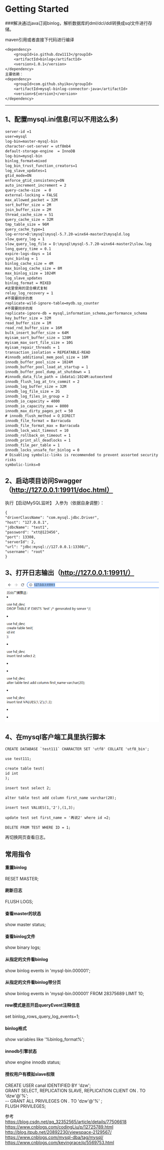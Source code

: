 # Getting Started

###解决通过java订阅binlog，解析数据库的dml/dcl/ddl转换成sql文件进行存储。

maven引用或者直接下代码进行编译

```
<dependency>
    <groupId>io.github.dzw1113</groupId>
    <artifactId>binlog</artifactId>
    <version>1.0.1</version>
</dependency>
主要依赖：
<dependency>
    <groupId>com.github.shyiko</groupId>
    <artifactId>mysql-binlog-connector-java</artifactId>
    <version>${version}</version>
</dependency>
```

---

## 1、配置mysql.ini信息(可以不用这么多)

```
server-id =1
user=mysql
log-bin=master-mysql-bin
character-set-server = utf8mb4
default-storage-engine  = InnoDB
log-bin=mysql-bin
binlog_format=mixed
log_bin_trust_function_creators=1
log_slave_updates=1
gtid_mode=ON
enforce_gtid_consistency=ON
auto_increment_increment = 2
query-cache-size  = 0
external-locking = FALSE
max_allowed_packet = 32M
sort_buffer_size = 2M
join_buffer_size = 2M
thread_cache_size = 51
query_cache_size = 32M
tmp_table_size = 96M
query_cache_type=1
log-error=D:\mysql\mysql-5.7.20-winx64-master2\mysqld.log
slow_query_log = 1
slow_query_log_file = D:\mysql\mysql-5.7.20-winx64-master2\slow.log
long_query_time = 0.1
expire-logs-days = 14
sync_binlog = 1
binlog_cache_size = 4M
max_binlog_cache_size = 8M
max_binlog_size = 1024M
log_slave_updates
binlog_format = MIXED
#这里使用的混合模式复制
relay_log_recovery = 1
#不需要同步的表
replicate-wild-ignore-table=mydb.sp_counter
#不需要同步的库
replicate-ignore-db = mysql,information_schema,performance_schema
key_buffer_size = 32M
read_buffer_size = 1M
read_rnd_buffer_size = 16M
bulk_insert_buffer_size = 64M
myisam_sort_buffer_size = 128M
myisam_max_sort_file_size = 10G
myisam_repair_threads = 1
transaction_isolation = REPEATABLE-READ
#innodb_additional_mem_pool_size = 16M
innodb_buffer_pool_size = 1024M
innodb_buffer_pool_load_at_startup = 1
innodb_buffer_pool_dump_at_shutdown = 1
#innodb_data_file_path = ibdata1:1024M:autoextend
innodb_flush_log_at_trx_commit = 2
innodb_log_buffer_size = 32M
innodb_log_file_size = 2G
innodb_log_files_in_group = 2
innodb_io_capacity = 4000
innodb_io_capacity_max = 8000
innodb_max_dirty_pages_pct = 50
# innodb_flush_method = O_DIRECT
innodb_file_format = Barracuda
innodb_file_format_max = Barracuda
innodb_lock_wait_timeout = 10
innodb_rollback_on_timeout = 1
innodb_print_all_deadlocks = 1
innodb_file_per_table = 1
innodb_locks_unsafe_for_binlog = 0
# Disabling symbolic-links is recommended to prevent assorted security risks
symbolic-links=0
```

## 2、启动项目访问Swagger（http://127.0.0.1:19911/doc.html）

执行【启动MySQL监听】 入参为（依据自身调整）：

```
{
"driverClassName": "com.mysql.jdbc.Driver",
"host": "127.0.0.1",
"jdbcName": "test1",
"password": "xtt@123456",
"port": 13308,
"serverId": 2,
"url": "jdbc:mysql://127.0.0.1:13308/",
"username": "root"
}
```

## 3、打开日志输出（http://127.0.0.1:19911/）

![Image](https://github.com/dzw1113/binlog/blob/master/log.png?raw=true)

## 4、在mysql客户端工具里执行脚本

```
CREATE DATABASE `test111` CHARACTER SET 'utf8' COLLATE 'utf8_bin';

use test111;

create table test(
id int
);

insert test select 2;

alter table test add column first_name varchar(20);

insert test VALUES(1,'2'),(1,3);

update test set first_name = '再说2' where id =2;

DELETE FROM TEST WHERE ID = 1;
```

再切换网页查看日志。

## 常用指令

#### 重置binlog

RESET MASTER;

#### 刷新日志

FLUSH LOGS;

#### 查看master的状态

show master status;

#### 查看binlog文件

show binary logs;

#### 从指定的文件看binlog

show binlog events in 'mysql-bin.000001';

#### 从指定的文件看binlog带分页

show binlog events in 'mysql-bin.000001' FROM 28375689 LIMIT 10;

#### row模式是否开启queryEvent注释信息

set binlog_rows_query_log_events=1;

#### binlog格式

show variables like '%binlog_format%';

#### innodb引擎状态

show engine innodb status;

#### 授权用户有模拟slave权限

CREATE USER canal IDENTIFIED BY 'dzw';  <br>
GRANT SELECT, REPLICATION SLAVE, REPLICATION CLIENT ON *.* TO 'dzw'@'%';<br>
-- GRANT ALL PRIVILEGES ON *.* TO 'dzw'@'%' ;<br>
FLUSH PRIVILEGES;<br>


参考 <br/>
https://blog.csdn.net/qq_32352565/article/details/77506618 <br/>
https://www.cnblogs.com/codingLiu/p/12725789.html <br/>
http://blog.itpub.net/20892230/viewspace-2129567/  <br/>
https://www.cnblogs.com/mysql-dba/tag/mysql/ <br/>
https://www.cnblogs.com/kevingrace/p/5569753.html <br/>